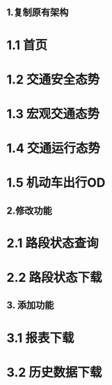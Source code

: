 ## 1.复制原有架构
# 1.1 首页
# 1.2 交通安全态势
# 1.3 宏观交通态势
# 1.4 交通运行态势
# 1.5 机动车出行OD


## 2.修改功能
# 2.1 路段状态查询
# 2.2 路段状态下载


## 3. 添加功能
# 3.1 报表下载
# 3.2 历史数据下载


